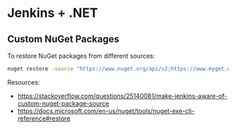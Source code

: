 # Jenkins + .NET

## Custom NuGet Packages

To restore NuGet packages from different sources:

```bash
nuget restore -source "https://www.nuget.org/api/v2;https://www.myget.org/F/nuget"
```

Resources:
* https://stackoverflow.com/questions/25140081/make-jenkins-aware-of-custom-nuget-package-source
* https://docs.microsoft.com/en-us/nuget/tools/nuget-exe-cli-reference#restore
